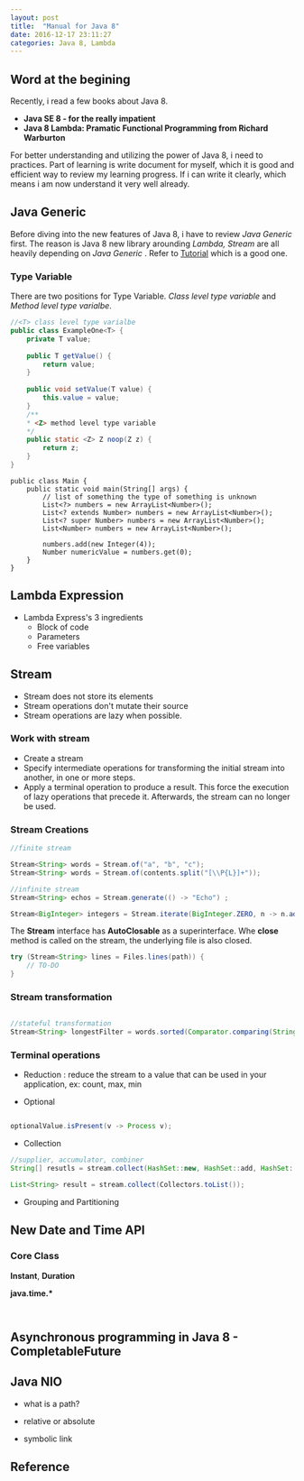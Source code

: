 ```yaml
---
layout: post
title:  "Manual for Java 8"
date: 2016-12-17 23:11:27
categories: Java 8, Lambda
---
```


## Word at the begining
Recently, i read a few books about Java 8. 

- __Java SE 8 - for the really impatient__ 
- __Java 8 Lambda: Pramatic Functional Programming from Richard Warburton__

For better understanding and utilizing the power of Java 8, i need to practices. Part of learning is write document for myself, which it is good and efficient way to review my learning progress. If i can write it clearly, which means i am now understand it very well already.

## Java Generic
Before diving into the new features of Java 8, i have to review _Java Generic_ first. The reason is Java 8 new library arounding _Lambda, Stream_ are all heavily depending on _Java Generic_ .  Refer to [Tutorial](https://www.youtube.com/watch?v=KpxOKRV3ycs) which is a good one.

### Type Variable
There are two positions for Type Variable. _Class level type variable_ and _Method level type varialbe_. 

```java
//<T> class level type varialbe
public class ExampleOne<T> {
    private T value;
    
    public T getValue() {
        return value;
    }
    
    public void setValue(T value) {
        this.value = value;
    }
    /**
    * <Z> method level type variable
    */
    public static <Z> Z noop(Z z) {
        return z;
    }
}
```

```
public class Main {
    public static void main(String[] args) {
        // list of something the type of something is unknown
        List<?> numbers = new ArrayList<Number>(); 
        List<? extends Number> numbers = new ArrayList<Number>();
        List<? super Number> numbers = new ArrayList<Number>();
        List<Number> numbers = new ArrayList<Number>();
        
        numbers.add(new Integer(4));
        Number numericValue = numbers.get(0);
    }
}
```

## Lambda Expression

- Lambda Express's 3 ingredients
	- Block of code
	- Parameters
	- Free variables


## Stream

- Stream does not store its elements
- Stream operations don't mutate their source
- Stream operations are lazy when possible.



### Work with stream
- Create a stream
- Specify intermediate operations for transforming the initial stream into another, in one or more steps.
- Apply a terminal operation to produce a result. This force the execution of lazy operations that precede it. Afterwards, the stream can no longer be used.


### Stream Creations

```java
//finite stream

Stream<String> words = Stream.of("a", "b", "c");
Stream<String> words = Stream.of(contents.split("[\\P{L}]+"));

//infinite stream
Stream<String> echos = Stream.generate(() -> "Echo") ;

Stream<BigInteger> integers = Stream.iterate(BigInteger.ZERO, n -> n.add(Integer.ONE));

```

The __Stream__ interface has __AutoClosable__ as a superinterface. Whe __close__ method is called on the stream, the underlying file is also closed.

```java
try (Stream<String> lines = Files.lines(path)) {
	// TO-DO
}
```

### Stream transformation

```java

//stateful transformation
Stream<String> longestFilter = words.sorted(Comparator.comparing(String::length).reversed());

```

### Terminal operations 

- Reduction : reduce the stream to a value that can be used in your application, ex: count, max, min


- Optional

```java

optionalValue.isPresent(v -> Process v);

```

- Collection

```java
//supplier, accumulator, combiner
String[] resutls = stream.collect(HashSet::new, HashSet::add, HashSet::addAll);

List<String> result = stream.collect(Collectors.toList());
```


- Grouping and Partitioning


## New Date and Time API

### Core Class
__Instant__, __Duration__

__java.time.*__

```java



```
## Asynchronous programming in Java 8  - CompletableFuture

## Java NIO
* what is a path?

* relative or absolute

* symbolic link

## Reference

